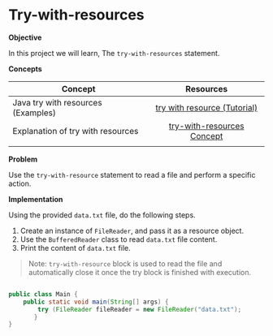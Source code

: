 # Try-with-resources



**Objective**

 In this project we will learn, The `try-with-resources` statement.

**Concepts**

| Concept   |      Resources      |
|----------|:-------------:|
|Java try with resources (Examples)| [try with resource (Tutorial)](https://www.youtube.com/watch?v=Cd-psBep2f4)|
|Explanation of try with resources|[try-with-resources Concept](https://javabeginnerstutorial.com/core-java-tutorial/exception-handling-try-resources/)|
|||


**Problem**

Use the `try-with-resource` statement to read a file and perform a specific action.

**Implementation**

Using the provided `data.txt` file, do the following steps.
1. Create an instance of `FileReader`, and pass it as a resource object.
2. Use the `BufferedReader` class to read `data.txt` file content.
3. Print the content of `data.txt` file.

> Note: `try-with-resource` block is used to read the file and automatically close it once the try block is finished with execution.


  
```Java

public class Main {
    public static void main(String[] args) {
        try (FileReader fileReader = new FileReader("data.txt");
       }
}

```
